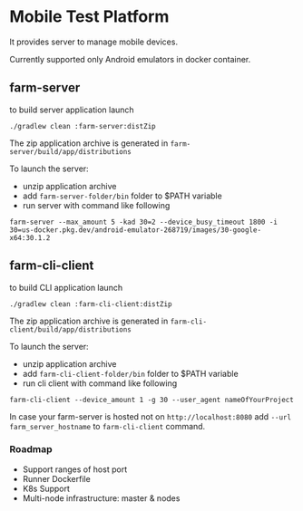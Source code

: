 # Mobile Test Platform

It provides server to manage mobile devices. 

Currently supported only Android emulators in docker container.

## farm-server

to build server application launch

```shell
./gradlew clean :farm-server:distZip
```
The zip application archive is generated in `farm-server/build/app/distributions`

To launch the server:
- unzip application archive 
- add `farm-server-folder/bin` folder to $PATH variable
- run server with command like following
```shell
farm-server --max_amount 5 -kad 30=2 --device_busy_timeout 1800 -i 30=us-docker.pkg.dev/android-emulator-268719/images/30-google-x64:30.1.2
```

## farm-cli-client

to build CLI application launch

```shell
./gradlew clean :farm-cli-client:distZip
```
The zip application archive is generated in `farm-cli-client/build/app/distributions`

To launch the server:
- unzip application archive
- add `farm-cli-client-folder/bin` folder to $PATH variable
- run cli client with command like following
```shell
farm-cli-client --device_amount 1 -g 30 --user_agent nameOfYourProject
```

In case your farm-server is hosted not on `http://localhost:8080` add `--url farm_server_hostname` to `farm-cli-client` command.

### Roadmap

- Support ranges of host port
- Runner Dockerfile
- K8s Support
- Multi-node infrastructure: master & nodes

